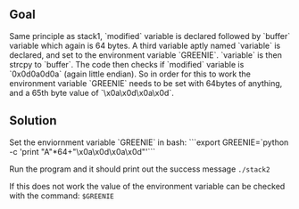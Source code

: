 <h2>Goal</h2>
Same principle as stack1,  `modified` variable is declared followed by `buffer` variable which again is 64 bytes. A third variable aptly named `variable` is declared, and set to the environment variable `GREENIE`.
`variable` is then strcpy to `buffer`.  The code then checks if `modified` variable is `0x0d0a0d0a` (again little endian). So in order for this to work the environment variable `GREENIE` needs to be set with 64bytes of anything, and a 65th byte value of `\x0a\x0d\x0a\x0d`.

<h2>Solution</h2>
Set the enviornment variable `GREENIE` in bash:
```export GREENIE=`python -c 'print "A"*64+"\x0a\x0d\x0a\x0d"'```

Run the program and it should print out the success message
`./stack2`

If this does not work the value of the environment variable can be checked with the command: `$GREENIE` 
